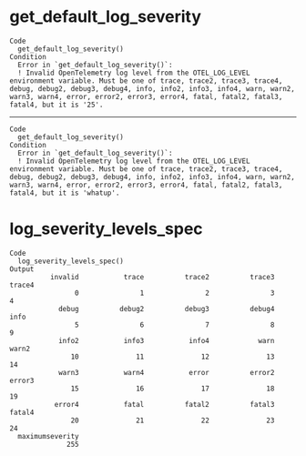 # get_default_log_severity

    Code
      get_default_log_severity()
    Condition
      Error in `get_default_log_severity()`:
      ! Invalid OpenTelemetry log level from the OTEL_LOG_LEVEL environment variable. Must be one of trace, trace2, trace3, trace4, debug, debug2, debug3, debug4, info, info2, info3, info4, warn, warn2, warn3, warn4, error, error2, error3, error4, fatal, fatal2, fatal3, fatal4, but it is '25'.

---

    Code
      get_default_log_severity()
    Condition
      Error in `get_default_log_severity()`:
      ! Invalid OpenTelemetry log level from the OTEL_LOG_LEVEL environment variable. Must be one of trace, trace2, trace3, trace4, debug, debug2, debug3, debug4, info, info2, info3, info4, warn, warn2, warn3, warn4, error, error2, error3, error4, fatal, fatal2, fatal3, fatal4, but it is 'whatup'.

# log_severity_levels_spec

    Code
      log_severity_levels_spec()
    Output
              invalid           trace          trace2          trace3          trace4 
                    0               1               2               3               4 
                debug          debug2          debug3          debug4            info 
                    5               6               7               8               9 
                info2           info3           info4            warn           warn2 
                   10              11              12              13              14 
                warn3           warn4           error          error2          error3 
                   15              16              17              18              19 
               error4           fatal          fatal2          fatal3          fatal4 
                   20              21              22              23              24 
      maximumseverity 
                  255 

